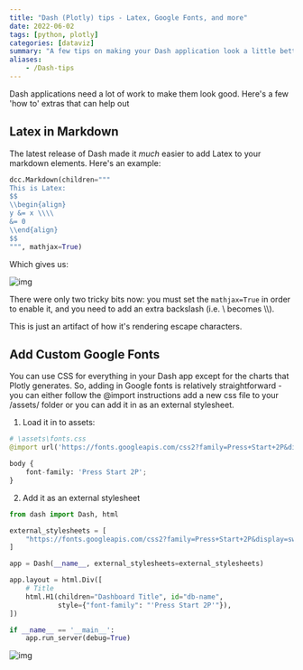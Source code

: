 ```yaml
---
title: "Dash (Plotly) tips - Latex, Google Fonts, and more"
date: 2022-06-02
tags: [python, plotly]
categories: [dataviz]
summary: "A few tips on making your Dash application look a little better"
aliases:
    - /Dash-tips
---
```


Dash applications need a lot of work to make them look good. Here's a few 'how to' extras that can help out

## Latex in Markdown

The latest release of Dash made it *much* easier to add Latex to your markdown elements. Here's an example:

```python
dcc.Markdown(children="""
This is Latex:
$$
\\begin{align}
y &= x \\\\ 
&= 0
\\end{align}
$$
""", mathjax=True)
```
Which gives us:

![img](/images/dash-tips1.png)

There were only two tricky bits now: you must set the `mathjax=True` in order to enable it, and you need to add an extra backslash (i.e. \ becomes \\\\). 

This is just an artifact of how it's rendering escape characters.

## Add Custom Google Fonts

You can use CSS for everything in your Dash app except for the charts that Plotly generates. So, adding in Google fonts is relatively straightforward - you can either follow the @import instructions add a new css file to your /assets/ folder or you can add it in as an external stylesheet.

1. Load it in to assets:

```python
# \assets\fonts.css
@import url('https://fonts.googleapis.com/css2?family=Press+Start+2P&display=swap');

body {
    font-family: 'Press Start 2P';
}
```

2. Add it as an external stylesheet

```python
from dash import Dash, html

external_stylesheets = [
    "https://fonts.googleapis.com/css2?family=Press+Start+2P&display=swap"
]

app = Dash(__name__, external_stylesheets=external_stylesheets)

app.layout = html.Div([
    # Title
    html.H1(children="Dashboard Title", id="db-name", 
            style={"font-family": "'Press Start 2P'"}),
])

if __name__ == '__main__':
    app.run_server(debug=True)
```

![img](/images/dash-tips2.png)

